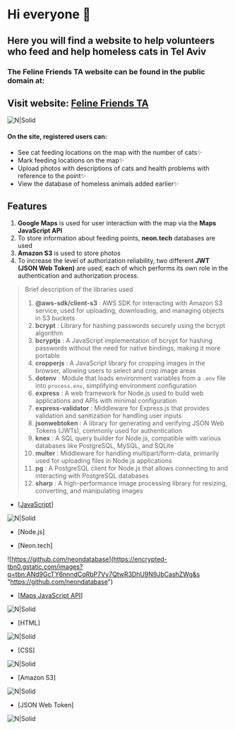 # Hi everyone 👋

## Here you will find a website to help volunteers who feed and help homeless cats in Tel Aviv

### The Feline Friends TA website can be found in the public domain at:

## Visit website: [Feline Friends TA](https://mighty-beach-70402-96eee71ac1d0.herokuapp.com/)

![N|Solid](https://img.icons8.com/?size=100&id=raZsEA7peQ1p&format=png&color=000000)

#### On the site, registered users can:

- See cat feeding locations on the map with the number of cats✨
- Mark feeding locations on the map✨
- Upload photos with descriptions of cats and health problems with reference to the point✨
- View the database of homeless animals added earlier✨

## Features

1. **Google Maps** is used for user interaction with the map via the **Maps JavaScript API**
2. To store information about feeding points, **neon.tech** databases are used
3. **Amazon S3** is used to store photos
4. To increase the level of authorization reliability, two different **JWT (JSON Web Token)** are used, each of which performs its own role in the authentication and authorization process.

> Brief description of the libraries used
>
> 1. **@aws-sdk/client-s3** : AWS SDK for interacting with Amazon S3 service, used for uploading, downloading, and managing objects in S3 buckets
> 2. **bcrypt** : Library for hashing passwords securely using the bcrypt algorithm
> 3. **bcryptjs** : A JavaScript implementation of bcrypt for hashing passwords without the need for native bindings, making it more portable
> 4. **cropperjs** : A JavaScript library for cropping images in the browser, allowing users to select and crop image areas
> 5. **dotenv** : Module that loads environment variables from a `.env` file into `process.env`, simplifying environment configuration
> 6. **express** : A web framework for Node.js used to build web applications and APIs with minimal configuration
> 7. **express-validator** : Middleware for Express.js that provides validation and sanitization for handling user inputs
> 8. **jsonwebtoken** : A library for generating and verifying JSON Web Tokens (JWTs), commonly used for authentication
> 9. **knex** : A SQL query builder for Node.js, compatible with various databases like PostgreSQL, MySQL, and SQLite
> 10. **multer** : Middleware for handling multipart/form-data, primarily used for uploading files in Node.js applications
> 11. **pg** : A PostgreSQL client for Node.js that allows connecting to and interacting with PostgreSQL databases
> 12. **sharp** : A high-performance image processing library for resizing, converting, and manipulating images

- [[JavaScript](https://www.w3schools.com/js/DEFAULT.asp)]

![N|Solid](https://img.icons8.com/?size=100&id=108784&format=png&color=000000)

- [Node.js]


- [Neon.tech]

![https://github.com/neondatabase](https://encrypted-tbn0.gstatic.com/images?q=tbn:ANd9GcTY6nnndCqRbP7Vy7QtwR3DhU9N9JbCashZWg&s "https://github.com/neondatabase")

- [[Maps JavaScript API](https://console.cloud.google.com/apis/api/maps-backend.googleapis.com/overview?hl=ru&project=numeric-mile-436012-t8)]

![N|Solid](https://img.icons8.com/?size=100&id=21896&format=png&color=000000)

- [HTML]

![N|Solid](https://img.icons8.com/?size=100&id=20909&format=png&color=000000)

- [CSS]

![N|Solid](https://img.icons8.com/?size=100&id=7gdY5qNXaKC0&format=png&color=000000)

- [Amazon S3]

![N|Solid](https://img.icons8.com/?size=100&id=33039&format=png&color=000000)

- [JSON Web Token]

![N|Solid](https://img.icons8.com/?size=100&id=rHpveptSuwDz&format=png&color=000000)
